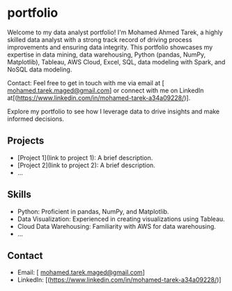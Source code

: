 # portfolio
Welcome to my data analyst portfolio! I'm Mohamed Ahmed Tarek, a highly skilled data analyst with a strong track record of driving process improvements and ensuring data integrity. This portfolio showcases my expertise in data mining, data warehousing, Python (pandas, NumPy, Matplotlib), Tableau, AWS Cloud, Excel, SQL, data modeling with Spark, and NoSQL data modeling.


Contact: Feel free to get in touch with me via email at [	mohamed.tarek.maged@gmail.com] or connect with me on LinkedIn at[(https://www.linkedin.com/in/mohamed-tarek-a34a09228/)].

Explore my portfolio to see how I leverage data to drive insights and make informed decisions.



## Projects
- [Project 1](link to project 1): A brief description.
- [Project 2](link to project 2): A brief description.
- ...

## Skills
- Python: Proficient in pandas, NumPy, and Matplotlib.
- Data Visualization: Experienced in creating visualizations using Tableau.
- Cloud Data Warehousing: Familiarity with AWS for data warehousing.
- ...

## Contact
- Email: [	mohamed.tarek.maged@gmail.com]
- LinkedIn: [(https://www.linkedin.com/in/mohamed-tarek-a34a09228/)]
